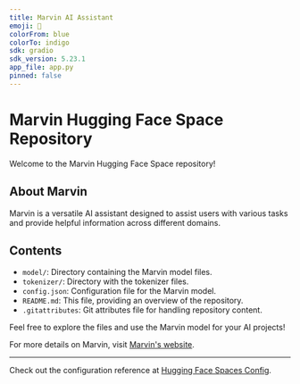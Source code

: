 ```yaml
---
title: Marvin AI Assistant
emoji: 🤖
colorFrom: blue
colorTo: indigo
sdk: gradio
sdk_version: 5.23.1
app_file: app.py
pinned: false
---
```


# Marvin Hugging Face Space Repository

Welcome to the Marvin Hugging Face Space repository!

## About Marvin
Marvin is a versatile AI assistant designed to assist users with various tasks and provide helpful information across different domains.

## Contents
- `model/`: Directory containing the Marvin model files.
- `tokenizer/`: Directory with the tokenizer files.
- `config.json`: Configuration file for the Marvin model.
- `README.md`: This file, providing an overview of the repository.
- `.gitattributes`: Git attributes file for handling repository content.

Feel free to explore the files and use the Marvin model for your AI projects!

For more details on Marvin, visit [Marvin's website](https://marvin-ai.com).

---

Check out the configuration reference at [Hugging Face Spaces Config](https://huggingface.co/docs/hub/spaces-config-reference).